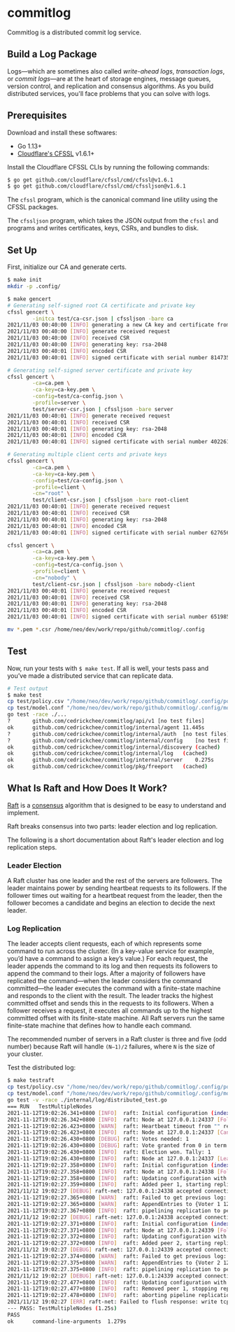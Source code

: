 # commitlog

Commitlog is a distributed commit log service.

## Build a Log Package

Logs—which are sometimes also called _write-ahead logs_, _transaction logs_, or
_commit logs_—are at the heart of storage engines, message queues, version
control, and replication and consensus algorithms. As you build distributed
services, you'll face problems that you can solve with logs.

## Prerequisites

Download and install these softwares:
- Go 1.13+
- [Cloudflare's CFSSL](https://github.com/cloudflare/cfssl) v1.6.1+

Install the Cloudflare CFSSL CLIs by running the following commands:

```sh
$ go get github.com/cloudflare/cfssl/cmd/cfssl@v1.6.1
$ go get github.com/cloudflare/cfssl/cmd/cfssljson@v1.6.1
```

The `cfssl` program, which is the canonical command line utility using the CFSSL
packages.

The `cfssljson` program, which takes the JSON output from the `cfssl` and
programs and writes certificates, keys, CSRs, and bundles to disk.

## Set Up

First, initialize our CA and generate certs.

```sh
$ make init
mkdir -p .config/

$ make gencert
# Generating self-signed root CA certificate and private key
cfssl gencert \
		-initca test/ca-csr.json | cfssljson -bare ca
2021/11/03 00:40:00 [INFO] generating a new CA key and certificate from CSR
2021/11/03 00:40:00 [INFO] generate received request
2021/11/03 00:40:00 [INFO] received CSR
2021/11/03 00:40:00 [INFO] generating key: rsa-2048
2021/11/03 00:40:01 [INFO] encoded CSR
2021/11/03 00:40:01 [INFO] signed certificate with serial number 8147356830437551462081232968300531993326047229

# Generating self-signed server certificate and private key
cfssl gencert \
		-ca=ca.pem \
		-ca-key=ca-key.pem \
		-config=test/ca-config.json \
		-profile=server \
		test/server-csr.json | cfssljson -bare server
2021/11/03 00:40:01 [INFO] generate received request
2021/11/03 00:40:01 [INFO] received CSR
2021/11/03 00:40:01 [INFO] generating key: rsa-2048
2021/11/03 00:40:01 [INFO] encoded CSR
2021/11/03 00:40:01 [INFO] signed certificate with serial number 402261474156200490360083500727362811589620720837

# Generating multiple client certs and private keys
cfssl gencert \
		-ca=ca.pem \
		-ca-key=ca-key.pem \
		-config=test/ca-config.json \
		-profile=client \
		-cn="root" \
		test/client-csr.json | cfssljson -bare root-client
2021/11/03 00:40:01 [INFO] generate received request
2021/11/03 00:40:01 [INFO] received CSR
2021/11/03 00:40:01 [INFO] generating key: rsa-2048
2021/11/03 00:40:01 [INFO] encoded CSR
2021/11/03 00:40:01 [INFO] signed certificate with serial number 627656603718368551111127300914672850426637790593

cfssl gencert \
		-ca=ca.pem \
		-ca-key=ca-key.pem \
		-config=test/ca-config.json \
		-profile=client \
		-cn="nobody" \
		test/client-csr.json | cfssljson -bare nobody-client
2021/11/03 00:40:01 [INFO] generate received request
2021/11/03 00:40:01 [INFO] received CSR
2021/11/03 00:40:01 [INFO] generating key: rsa-2048
2021/11/03 00:40:01 [INFO] encoded CSR
2021/11/03 00:40:01 [INFO] signed certificate with serial number 651985188211974854103183240288947068257645013148

mv *.pem *.csr /home/neo/dev/work/repo/github/commitlog/.config
```

## Test

Now, run your tests with `$ make test`. If all is well, your tests pass and
you’ve made a distributed service that can replicate data.

```sh
# Test output
$ make test
cp test/policy.csv "/home/neo/dev/work/repo/github/commitlog/.config/policy.csv"
cp test/model.conf "/home/neo/dev/work/repo/github/commitlog/.config/model.conf"
go test -race ./...
?   	github.com/cedrickchee/commitlog/api/v1	[no test files]
ok  	github.com/cedrickchee/commitlog/internal/agent	11.445s
?   	github.com/cedrickchee/commitlog/internal/auth	[no test files]
?   	github.com/cedrickchee/commitlog/internal/config	[no test files]
ok  	github.com/cedrickchee/commitlog/internal/discovery	(cached)
ok  	github.com/cedrickchee/commitlog/internal/log	(cached)
ok  	github.com/cedrickchee/commitlog/internal/server	0.275s
ok  	github.com/cedrickchee/commitlog/pkg/freeport	(cached)
```

## What Is Raft and How Does It Work?

[Raft](https://raft.github.io/) is a [consensus](https://en.wikipedia.org/wiki/Consensus_(computer_science)) algorithm that is designed to be easy to understand and implement.

Raft breaks consensus into two parts: leader election and log replication.

The following is a short documentation about Raft's leader election and log replication steps.

### Leader Election

A Raft cluster has one leader and the rest of the servers are followers. The
leader maintains power by sending heartbeat requests to its followers. If the
follower times out waiting for a heartbeat request from the leader, then the
follower becomes a candidate and begins an election to decide the next leader.

### Log Replication

The leader accepts client requests, each of which represents some command to run
across the cluster. (In a key-value service for example, you’d have a command to
assign a key’s value.) For each request, the leader appends the command to its
log and then requests its followers to append the command to their logs. After a
majority of followers have replicated the command—when the leader considers the
command committed—the leader executes the command with a finite-state machine
and responds to the client with the result. The leader tracks the highest
committed offset and sends this in the requests to its followers. When a
follower receives a request, it executes all commands up to the highest
committed offset with its finite-state machine. All Raft servers run the same
finite-state machine that defines how to handle each command.

The recommended number of servers in a Raft cluster is three and five (odd number) because Raft will handle `(N–1)/2` failures, where `N` is the size of your cluster.

Test the distributed log:

```sh
$ make testraft
cp test/policy.csv "/home/neo/dev/work/repo/github/commitlog/.config/policy.csv"
cp test/model.conf "/home/neo/dev/work/repo/github/commitlog/.config/model.conf"
go test -v -race ./internal/log/distributed_test.go
=== RUN   TestMultipleNodes
2021-11-12T19:02:26.341+0800 [INFO]  raft: Initial configuration (index=0): []
2021-11-12T19:02:26.342+0800 [INFO]  raft: Node at 127.0.0.1:24337 [Follower] entering Follower state (Leader: "")
2021-11-12T19:02:26.423+0800 [WARN]  raft: Heartbeat timeout from "" reached, starting election
2021-11-12T19:02:26.423+0800 [INFO]  raft: Node at 127.0.0.1:24337 [Candidate] entering Candidate state in term 2
2021-11-12T19:02:26.430+0800 [DEBUG] raft: Votes needed: 1
2021-11-12T19:02:26.430+0800 [DEBUG] raft: Vote granted from 0 in term 2. Tally: 1
2021-11-12T19:02:26.430+0800 [INFO]  raft: Election won. Tally: 1
2021-11-12T19:02:26.430+0800 [INFO]  raft: Node at 127.0.0.1:24337 [Leader] entering Leader state
2021-11-12T19:02:27.358+0800 [INFO]  raft: Initial configuration (index=0): []
2021-11-12T19:02:27.358+0800 [INFO]  raft: Node at 127.0.0.1:24338 [Follower] entering Follower state (Leader: "")
2021-11-12T19:02:27.358+0800 [INFO]  raft: Updating configuration with AddStaging (1, 127.0.0.1:24338) to [{Suffrage:Voter ID:0 Address:127.0.0.1:24337} {Suffrage:Voter ID:1 Address:127.0.0.1:24338}]
2021-11-12T19:02:27.359+0800 [INFO]  raft: Added peer 1, starting replication
2021/11/12 19:02:27 [DEBUG] raft-net: 127.0.0.1:24338 accepted connection from: 127.0.0.1:58832
2021-11-12T19:02:27.365+0800 [WARN]  raft: Failed to get previous log: 3 rpc error: code = Code(404) desc = offset out of range: 3 (last: 0)
2021-11-12T19:02:27.365+0800 [WARN]  raft: AppendEntries to {Voter 1 127.0.0.1:24338} rejected, sending older logs (next: 1)
2021-11-12T19:02:27.367+0800 [INFO]  raft: pipelining replication to peer {Voter 1 127.0.0.1:24338}
2021/11/12 19:02:27 [DEBUG] raft-net: 127.0.0.1:24338 accepted connection from: 127.0.0.1:58834
2021-11-12T19:02:27.371+0800 [INFO]  raft: Initial configuration (index=0): []
2021-11-12T19:02:27.371+0800 [INFO]  raft: Node at 127.0.0.1:24339 [Follower] entering Follower state (Leader: "")
2021-11-12T19:02:27.372+0800 [INFO]  raft: Updating configuration with AddStaging (2, 127.0.0.1:24339) to [{Suffrage:Voter ID:0 Address:127.0.0.1:24337} {Suffrage:Voter ID:1 Address:127.0.0.1:24338} {Suffrage:Voter ID:2 Address:127.0.0.1:24339}]
2021-11-12T19:02:27.372+0800 [INFO]  raft: Added peer 2, starting replication
2021/11/12 19:02:27 [DEBUG] raft-net: 127.0.0.1:24339 accepted connection from: 127.0.0.1:44036
2021-11-12T19:02:27.374+0800 [WARN]  raft: Failed to get previous log: 4 rpc error: code = Code(404) desc = offset out of range: 4 (last: 0)
2021-11-12T19:02:27.375+0800 [WARN]  raft: AppendEntries to {Voter 2 127.0.0.1:24339} rejected, sending older logs (next: 1)
2021-11-12T19:02:27.375+0800 [INFO]  raft: pipelining replication to peer {Voter 2 127.0.0.1:24339}
2021/11/12 19:02:27 [DEBUG] raft-net: 127.0.0.1:24339 accepted connection from: 127.0.0.1:44038
2021-11-12T19:02:27.477+0800 [INFO]  raft: Updating configuration with RemoveServer (1, ) to [{Suffrage:Voter ID:0 Address:127.0.0.1:24337} {Suffrage:Voter ID:2 Address:127.0.0.1:24339}]
2021-11-12T19:02:27.477+0800 [INFO]  raft: Removed peer 1, stopping replication after 7
2021-11-12T19:02:27.478+0800 [INFO]  raft: aborting pipeline replication to peer {Voter 1 127.0.0.1:24338}
2021/11/12 19:02:27 [ERR] raft-net: Failed to flush response: write tcp 127.0.0.1:24338->127.0.0.1:58832: write: broken pipe
--- PASS: TestMultipleNodes (1.25s)
PASS
ok  	command-line-arguments	1.279s
```
